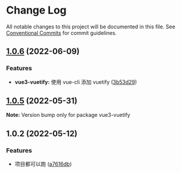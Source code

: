 # Change Log

All notable changes to this project will be documented in this file.
See [Conventional Commits](https://conventionalcommits.org) for commit guidelines.

## [1.0.6](https://gitee.com/radiorz/vue3-admin-ts/compare/v1.0.5...v1.0.6) (2022-06-09)


### Features

* **vue3-vuetify:** 使用 vue-cli 添加 vuetify ([3b53d29](https://gitee.com/radiorz/vue3-admin-ts/commits/3b53d29278aeb9e96818edaad0a25a65c3f1681c))





## [1.0.5](https://gitee.com/radiorz/vue3-admin-ts/compare/v1.0.4...v1.0.5) (2022-05-31)

**Note:** Version bump only for package vue3-vuetify





## 1.0.2 (2022-05-12)


### Features

* 项目都可以跑 ([a7616db](https://gitee.com/radiorz/vue3-admin-ts/commits/a7616db60ad2bee278eed824285fc15d96c85226))
